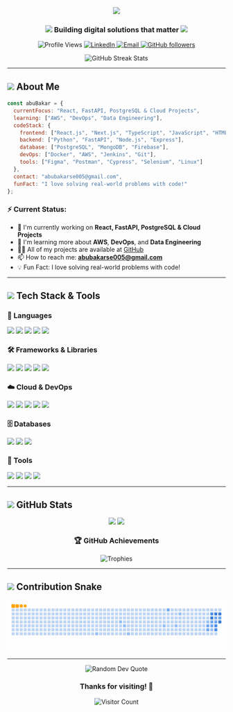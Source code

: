 <!-- Animated Header with Wave and Gradient Name -->
<div align="center">
  <img src="https://readme-typing-svg.herokuapp.com?font=Poppins&size=40&duration=3000&color=0FADFF&center=true&vCenter=true&width=600&height=100&lines=Hello+World!+I'm+Abu+Bakar;Full+Stack+Developer;Cloud+Explorer;Problem+Solver" />
</div>

<h3 align="center">
  <img src="https://media.giphy.com/media/WUlplcMpOCEmTGBtBW/giphy.gif" width="30"> 
  Building digital solutions that matter
  <img src="https://media.giphy.com/media/WUlplcMpOCEmTGBtBW/giphy.gif" width="30">
</h3>

<!-- Profile Views and Quick Links -->
<p align="center">
  <img src="https://komarev.com/ghpvc/?username=codewithbakar&label=Profile+Views&color=0e75b6&style=flat-square" alt="Profile Views" />
  <a href="https://linkedin.com/in/abubakarse005">
    <img src="https://img.shields.io/badge/LinkedIn-0077B5?style=flat-square&logo=linkedin&logoColor=white" alt="LinkedIn" />
  </a>
  <a href="mailto:abubakarse005@gmail.com">
    <img src="https://img.shields.io/badge/Email-D14836?style=flat-square&logo=gmail&logoColor=white" alt="Email" />
  </a>
  <a href="https://github.com/codewithbakar">
    <img src="https://img.shields.io/github/followers/codewithbakar?label=Follow&style=social" alt="GitHub followers" />
  </a>
</p>

<div align="center">
  <img src="https://github-readme-streak-stats.herokuapp.com/?user=codewithbakar&theme=tokyonight&hide_border=true" alt="GitHub Streak Stats" />
</div>

---

<!-- About Me Section with Icons -->
<h2>
  <img src="https://media.giphy.com/media/VgCDAzcKvsR6OM0uWg/giphy.gif" width="50"> 
  About Me
</h2>

```javascript
const abuBakar = {
  currentFocus: "React, FastAPI, PostgreSQL & Cloud Projects",
  learning: ["AWS", "DevOps", "Data Engineering"],
  codeStack: {
    frontend: ["React.js", "Next.js", "TypeScript", "JavaScript", "HTML5", "CSS3"],
    backend: ["Python", "FastAPI", "Node.js", "Express"],
    database: ["PostgreSQL", "MongoDB", "Firebase"],
    devOps: ["Docker", "AWS", "Jenkins", "Git"],
    tools: ["Figma", "Postman", "Cypress", "Selenium", "Linux"]
  },
  contact: "abubakarse005@gmail.com",
  funFact: "I love solving real-world problems with code!"
};
```

<h3>⚡ Current Status:</h3>

- 🔭 I'm currently working on **React, FastAPI, PostgreSQL & Cloud Projects**
- 🌱 I'm learning more about **AWS**, **DevOps**, and **Data Engineering**
- 👨‍💻 All of my projects are available at [GitHub](https://github.com/codewithbakar)
- 📫 How to reach me: **abubakarse005@gmail.com**
- 💡 Fun Fact: I love solving real-world problems with code!

---

<!-- Tech Stack with Categories -->
<h2>
  <img src="https://media.giphy.com/media/j2pOGeGYKe2xCCKwfi/giphy.gif" width="40"> 
  Tech Stack & Tools
</h2>

<h3>🚀 Languages</h3>
<p>
  <img src="https://img.shields.io/badge/JavaScript-F7DF1E?style=for-the-badge&logo=javascript&logoColor=black" />
  <img src="https://img.shields.io/badge/TypeScript-007ACC?style=for-the-badge&logo=typescript&logoColor=white" />
  <img src="https://img.shields.io/badge/Python-3776AB?style=for-the-badge&logo=python&logoColor=white" />
  <img src="https://img.shields.io/badge/HTML5-E34F26?style=for-the-badge&logo=html5&logoColor=white" />
  <img src="https://img.shields.io/badge/CSS3-1572B6?style=for-the-badge&logo=css3&logoColor=white" />
</p>

<h3>🛠 Frameworks & Libraries</h3>
<p>
  <img src="https://img.shields.io/badge/React-20232A?style=for-the-badge&logo=react&logoColor=61DAFB" />
  <img src="https://img.shields.io/badge/Next.js-000000?style=for-the-badge&logo=next.js&logoColor=white" />
  <img src="https://img.shields.io/badge/FastAPI-009688?style=for-the-badge&logo=fastapi&logoColor=white" />
  <img src="https://img.shields.io/badge/Node.js-43853D?style=for-the-badge&logo=node.js&logoColor=white" />
  <img src="https://img.shields.io/badge/Express-000000?style=for-the-badge&logo=express&logoColor=white" />
</p>

<h3>☁️ Cloud & DevOps</h3>
<p>
  <img src="https://img.shields.io/badge/AWS-232F3E?style=for-the-badge&logo=amazon-aws&logoColor=white" />
  <img src="https://img.shields.io/badge/Docker-2496ED?style=for-the-badge&logo=docker&logoColor=white" />
  <img src="https://img.shields.io/badge/Jenkins-D24939?style=for-the-badge&logo=jenkins&logoColor=white" />
  <img src="https://img.shields.io/badge/Git-F05032?style=for-the-badge&logo=git&logoColor=white" />
  <img src="https://img.shields.io/badge/Linux-FCC624?style=for-the-badge&logo=linux&logoColor=black" />
</p>

<h3>🗄 Databases</h3>
<p>
  <img src="https://img.shields.io/badge/PostgreSQL-316192?style=for-the-badge&logo=postgresql&logoColor=white" />
  <img src="https://img.shields.io/badge/MongoDB-4EA94B?style=for-the-badge&logo=mongodb&logoColor=white" />
  <img src="https://img.shields.io/badge/Firebase-FFCA28?style=for-the-badge&logo=firebase&logoColor=black" />
</p>

<h3>🔧 Tools</h3>
<p>
  <img src="https://img.shields.io/badge/Figma-F24E1E?style=for-the-badge&logo=figma&logoColor=white" />
  <img src="https://img.shields.io/badge/Postman-FF6C37?style=for-the-badge&logo=postman&logoColor=white" />
  <img src="https://img.shields.io/badge/Cypress-17202C?style=for-the-badge&logo=cypress&logoColor=white" />
  <img src="https://img.shields.io/badge/Selenium-43B02A?style=for-the-badge&logo=selenium&logoColor=white" />
</p>

---

<!-- GitHub Stats with Visual Elements -->
<h2>
  <img src="https://media.giphy.com/media/JWuBH9rCO2uZuHBFpm/giphy.gif" width="40"> 
  GitHub Stats
</h2>

<div align="center">
  <img height="180em" src="https://github-readme-stats.vercel.app/api?username=codewithbakar&show_icons=true&theme=tokyonight&hide_border=true&include_all_commits=true&count_private=true" />
  <img height="180em" src="https://github-readme-stats.vercel.app/api/top-langs/?username=codewithbakar&layout=compact&theme=tokyonight&hide_border=true" />
</div>

<div align="center">
  <h3>🏆 GitHub Achievements</h3>
  <img src="https://github-profile-trophy.vercel.app/?username=codewithbakar&theme=algolia&no-frame=true&margin-w=15&column=4" alt="Trophies" />
</div>

---

<!-- Snake Eating Contributions -->
<h2>
  <img src="https://media.giphy.com/media/WUlplcMpOCEmTGBtBW/giphy.gif" width="30"> 
  Contribution Snake
</h2>

<div align="center">
  <picture>
    <source media="(prefers-color-scheme: dark)" srcset="https://github.com/CodeWithBakar/CodeWithBakar/blob/output/github-snake-dark.svg" />
    <source media="(prefers-color-scheme: light)" srcset="https://github.com/CodeWithBakar/CodeWithBakar/blob/output/github-snake.svg" />
    <img alt="github-snake" src="https://github.com/CodeWithBakar/CodeWithBakar/blob/output/ocean.gif" />
  </picture>
</div>

---

<!-- Footer -->
<div align="center">
  <img src="https://quotes-github-readme.vercel.app/api?type=horizontal&theme=tokyonight" alt="Random Dev Quote" />
  
  <h3>Thanks for visiting! 👋</h3>
  
  <p>
    <img src="https://profile-counter.glitch.me/{codewithbakar}/count.svg" alt="Visitor Count" />
  </p>
</div>
